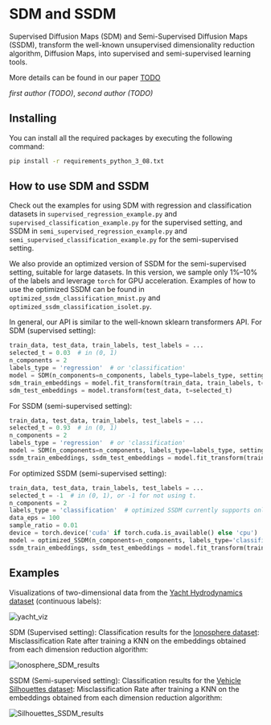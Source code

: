 # SDM and SSDM

Supervised Diffusion Maps (SDM) and Semi-Supervised Diffusion Maps (SSDM), transform the well-known unsupervised dimensionality reduction algorithm, Diffusion Maps, into supervised and semi-supervised learning tools.

More details can be found in our paper [TODO](https://arxiv.org/******)

*first author (TODO)*, *second author (TODO)*

## Installing
You can install all the required packages by executing the following command:

```bash
pip install -r requirements_python_3_08.txt
```

## How to use SDM and SSDM
Check out the examples for using SDM with regression and classification datasets in `supervised_regression_example.py` and
`supervised_classification_example.py` for the supervised setting, and SSDM in `semi_supervised_regression_example.py` and
`semi_supervised_classification_example.py` for the semi-supervised setting.

We also provide an optimized version of SSDM for the semi-supervised setting, suitable for large datasets. In this version, we sample only 1%–10% of the labels and leverage `torch` for GPU acceleration. Examples of how to use the optimized SSDM can be found in `optimized_ssdm_classification_mnist.py` and `optimized_ssdm_classification_isolet.py`.

In general, our API is similar to the well-known sklearn transformers API. For SDM (supervised setting):

```python
train_data, test_data, train_labels, test_labels = ...
selected_t = 0.03  # in (0, 1)
n_components = 2
labels_type = 'regression'  # or 'classification'
model = SDM(n_components=n_components, labels_type=labels_type, setting='supervised')
sdm_train_embeddings = model.fit_transform(train_data, train_labels, t=selected_t)
sdm_test_embeddings = model.transform(test_data, t=selected_t)
```

For SSDM (semi-supervised setting):

```python
train_data, test_data, train_labels, test_labels = ...
selected_t = 0.93  # in (0, 1)
n_components = 2
labels_type = 'regression'  # or 'classification'
model = SDM(n_components=n_components, labels_type=labels_type, setting='semi-supervised')
ssdm_train_embeddings, ssdm_test_embeddings = model.fit_transform(train_data, train_labels, test_data, t=selected_t)
```

For optimized SSDM (semi-supervised setting):

```python
train_data, test_data, train_labels, test_labels = ...
selected_t = -1  # in (0, 1), or -1 for not using t.
n_components = 2
labels_type = 'classification'  # optimized SSDM currently supports only classification
data_eps = 100
sample_ratio = 0.01
device = torch.device('cuda' if torch.cuda.is_available() else 'cpu')
model = optimized_SSDM(n_components=n_components, labels_type='classification', data_eps=data_eps, sample_ratio=sample_ratio, device=device)
ssdm_train_embeddings, ssdm_test_embeddings = model.fit_transform(train_data, train_labels, test_data, t=selected_t)
```

## Examples
Visualizations of two-dimensional data from the [Yacht Hydrodynamics dataset](https://archive.ics.uci.edu/dataset/243/yacht+hydrodynamics) (continuous labels):

![yacht_viz](https://github.com/user-attachments/assets/2ad44a4a-0a45-4e9f-bba8-19a163ca52d9)

SDM (Supervised setting): Classification results for the
[Ionosphere dataset](https://archive.ics.uci.edu/dataset/52/ionosphere): Misclassification Rate after training a
KNN on the embeddings obtained from each dimension reduction algorithm:

![Ionosphere_SDM_results](https://github.com/user-attachments/assets/9922426b-6b06-4741-99a7-a4b25a483507)

SSDM (Semi-supervised setting): Classification results for the
[Vehicle Silhouettes dataset](https://archive.ics.uci.edu/dataset/149/statlog+vehicle+silhouettes): Misclassification Rate after training a
KNN on the embeddings obtained from each dimension reduction algorithm:

![Silhouettes_SSDM_results](https://github.com/user-attachments/assets/0726ba21-592e-4554-9749-7c9aea340d3c)

